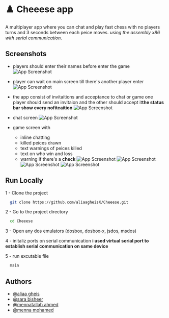 
# ♟️ Cheeese app
A multiplayer app where you can chat and play fast chess 
with no players turns and 3 seconds between each peice moves. 
*using the assembly x86 with serial communication*.

## Screenshots
- players should enter their names before enter the game
  ![App Screenshot](https://github.com/aliaagheisX/Cheeese/blob/master/screenshots/8.png)


- player can wait on main screen till there's another player enter 
  ![App Screenshot](https://github.com/aliaagheisX/Cheeese/blob/master/screenshots/1.png)

- the app consist of invitaitions and acceptance to chat or game one player should send an invitaion and the other should accept it**the status bar show every nofitcaition**
  ![App Screenshot](https://github.com/aliaagheisX/Cheeese/blob/master/screenshots/2.png)

- chat screen 
  ![App Screenshot](https://github.com/aliaagheisX/Cheeese/blob/master/screenshots/3.png)

- game screen with 
  - inline chatting
  - killed peices drawn  
  - text warnings of peices killed
  - text on who win and loss 
  - warning if there's a **check**
  ![App Screenshot](https://github.com/aliaagheisX/Cheeese/blob/master/screenshots/4.png)
  ![App Screenshot](https://github.com/aliaagheisX/Cheeese/blob/master/screenshots/5.png)
  ![App Screenshot](https://github.com/aliaagheisX/Cheeese/blob/master/screenshots/6.png)
  ![App Screenshot](https://github.com/aliaagheisX/Cheeese/blob/master/screenshots/7.png)




## Run Locally

1 - Clone the project

  ```bash
    git clone https://github.com/aliaagheisX/Cheeese.git
  ```

2 - Go to the project directory

```bash
  cd Cheeese
```

3 - Open any dos emulators (dosbox, dosbox-x, jsdos, msdos)

4 - initaliz ports on serial communication 
  **i used virtual serial port to establish serial communication on same device**

5 - run excutable file
```bash
  main
```


## Authors

- [@aliaa gheis](https://github.com/aliaagheisX)
- [@sara bisheer](https://github.com/SH8664)
- [@mennatallah ahmed](https://github.com/Menna-Ahmed7)
- [@menna mohamed](https://github.com/mennamohamed0207)

